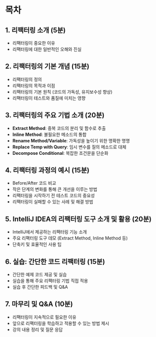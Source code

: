 # 목차
## 1. 리팩터링 소개 (5분)
- 리팩터링이 중요한 이유
- 리팩터링에 대한 일반적인 오해와 진실

## 2. 리팩터링의 기본 개념 (15분)
- 리팩터링의 정의
- 리팩터링의 목적과 이점
- 리팩터링의 기본 원칙 (코드의 가독성, 유지보수성 향상)
- 리팩터링이 테스트와 품질에 미치는 영향

## 3. 리팩터링의 주요 기법 소개 (20분)
- **Extract Method**: 중복 코드의 분리 및 함수로 추출
- **Inline Method**: 불필요한 메소드의 통합
- **Rename Method/Variable**: 가독성을 높이기 위한 명확한 명명
- **Replace Temp with Query**: 임시 변수를 질의 메소드로 대체
- **Decompose Conditional**: 복잡한 조건문을 단순화

## 4. 리팩터링 과정의 예시 (15분)
- Before/After 코드 비교
- 작은 단계의 변화를 통해 큰 개선을 이루는 방법
- 리팩터링을 시작하기 전 테스트 코드의 중요성
- 리팩터링이 실패할 수 있는 사례 및 해결 방법

## 5. IntelliJ IDEA의 리팩터링 도구 소개 및 활용 (20분)
- IntelliJ에서 제공하는 리팩터링 기능 소개
- 주요 리팩터링 도구 데모 (Extract Method, Inline Method 등)
- 단축키 및 효율적인 사용 팁

## 6. 실습: 간단한 코드 리팩터링 (15분)
- 간단한 예제 코드 제공 및 실습
- 실습을 통해 주요 리팩터링 기법 직접 적용
- 실습 후 간단한 피드백 및 Q&A

## 7. 마무리 및 Q&A (10분)
- 리팩터링이 지속적으로 필요한 이유
- 앞으로 리팩터링을 학습하고 적용할 수 있는 방법 제시
- 강의 내용 정리 및 질문 응답